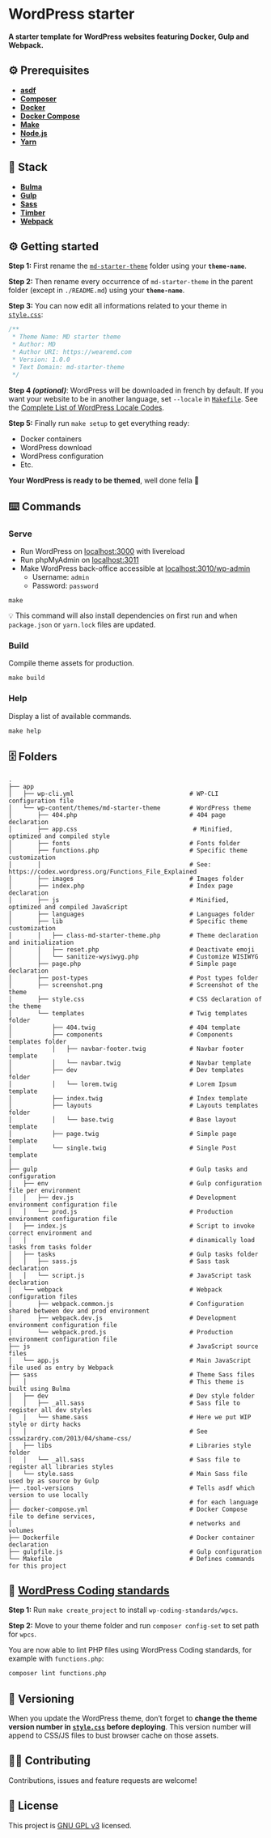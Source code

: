 # WordPress starter
**A starter template for WordPress websites featuring Docker, Gulp and Webpack.**

## ⚙️ Prerequisites
- [**asdf**](https://github.com/asdf-vm/asdf)
- [**Composer**](https://getcomposer.org)
- [**Docker**](https://www.docker.com)
- [**Docker Compose**](https://docs.docker.com/compose)
- [**Make**](https://www.gnu.org/software/make)
- [**Node.js**](https://nodejs.org)
- [**Yarn**](https://yarnpkg.com)

## 🥞 Stack
- [**Bulma**](https://bulma.io)
- [**Gulp**](https://gulpjs.com)
- [**Sass**](https://sass-lang.com)
- [**Timber**](https://www.upstatement.com/timber)
- [**Webpack**](https://webpack.js.org)

## ⚙️ Getting started
**Step 1:** First rename the [`md-starter-theme`](https://github.com/wearemd/wordpress-starter/tree/master/app/wp-content/themes/md-starter-theme) folder using your **`theme-name`**.

**Step 2:** Then rename every occurrence of `md-starter-theme` in the parent folder (except in `./README.md`) using your **`theme-name`**.

**Step 3:** You can now edit all informations related to your theme in [`style.css`](https://github.com/wearemd/wordpress-starter/blob/master/app/wp-content/themes/md-starter-theme/style.css):

```css
/**
 * Theme Name: MD starter theme
 * Author: MD
 * Author URI: https://wearemd.com
 * Version: 1.0.0
 * Text Domain: md-starter-theme
 */
```

**Step 4 *(optional)***: WordPress will be downloaded in french by default. If you want your website to be in another language, set `--locale` in [`Makefile`](https://github.com/wearemd/wordpress-starter/blob/master/Makefile#L17). See the [Complete List of WordPress Locale Codes](https://wpastra.com/docs/complete-list-wordpress-locale-codes/).

**Step 5:** Finally run `make setup` to get everything ready:
- Docker containers
- WordPress download
- WordPress configuration
- Etc.

**Your WordPress is ready to be themed**, well done fella 👊

## ⌨️ Commands
### Serve
* Run WordPress on [localhost:3000](http://localhost:3000) with livereload
* Run phpMyAdmin on [localhost:3011](http://localhost:3011)
* Make WordPress back-office accessible at [localhost:3010/wp-admin](http://localhost:3010/wp-admin)
  * Username: `admin`
  * Password: `password`

```
make
```

💡 This command will also install dependencies on first run and when `package.json` or `yarn.lock` files are updated.

### Build
Compile theme assets for production.

```
make build
```

### Help
Display a list of available commands.

```
make help
```

## 🗄️ Folders
```
.
├── app
│   ├── wp-cli.yml                                # WP-CLI configuration file
│   └── wp-content/themes/md-starter-theme        # WordPress theme
│       ├── 404.php                               # 404 page declaration
│       ├── app.css                                # Minified, optimized and compiled style
│       ├── fonts                                 # Fonts folder
│       ├── functions.php                         # Specific theme customization
│       │                                         # See: https://codex.wordpress.org/Functions_File_Explained
│       ├── images                                # Images folder
│       ├── index.php                             # Index page declaration
│       ├── js                                    # Minified, optimized and compiled JavaScript
│       ├── languages                             # Languages folder
│       ├── lib                                   # Specific theme customization
│       │   ├── class-md-starter-theme.php        # Theme declaration and initialization
│       │   ├── reset.php                         # Deactivate emoji 
│       │   └── sanitize-wysiwyg.php              # Customize WISIWYG
│       ├── page.php                              # Simple page declaration 
│       ├── post-types                            # Post types folder 
│       ├── screenshot.png                        # Screenshot of the theme
│       ├── style.css                             # CSS declaration of the theme
│       └── templates                             # Twig templates folder
│           ├── 404.twig                          # 404 template
│           ├── components                        # Components templates folder
│           │   ├── navbar-footer.twig            # Navbar footer template
│           │   └── navbar.twig                   # Navbar template
│           ├── dev                               # Dev templates folder
│           │   └── lorem.twig                    # Lorem Ipsum template
│           ├── index.twig                        # Index template
│           ├── layouts                           # Layouts templates folder
│           │   └── base.twig                     # Base layout template
│           ├── page.twig                         # Simple page template
│           └── single.twig                       # Single Post template
│                                    
├── gulp                                          # Gulp tasks and configuration
│   ├── env                                       # Gulp configuration file per environment
│   │   ├── dev.js                                # Development environment configuration file
│   │   └── prod.js                               # Production environment configuration file
│   ├── index.js                                  # Script to invoke correct environment and 
│   │                                             # dinamically load tasks from tasks folder
│   ├── tasks                                     # Gulp tasks folder
│   │   ├── sass.js                               # Sass task declaration
│   │   └── script.js                             # JavaScript task declaration
│   └── webpack                                   # Webpack configuration files
│       ├── webpack.common.js                     # Configuration shared between dev and prod environment
│       ├── webpack.dev.js                        # Development environment configuration file
│       └── webpack.prod.js                       # Production environment configuration file
├── js                                            # JavaScript source files
│   └── app.js                                    # Main JavaScript file used as entry by Webpack
├── sass                                          # Theme Sass files 
│   │                                             # This theme is built using Bulma
│   ├── dev                                       # Dev style folder
│   │   ├── _all.sass                             # Sass file to register all dev styles
│   │   └── shame.sass                            # Here we put WIP style or dirty hacks
│   │                                             # See csswizardry.com/2013/04/shame-css/
│   ├── libs                                      # Libraries style folder
│   │   └── _all.sass                             # Sass file to register all libraries styles
│   └── style.sass                                # Main Sass file used by as source by Gulp
├── .tool-versions                                # Tells asdf which version to use locally 
│                                                 # for each language
├── docker-compose.yml                            # Docker Compose file to define services,
│                                                 # networks and volumes
├── Dockerfile                                    # Docker container declaration
├── gulpfile.js                                   # Gulp configuration
└── Makefile                                      # Defines commands for this project
```

## 🚨 [WordPress Coding standards](https://github.com/WordPress-Coding-Standards/WordPress-Coding-Standards) 

**Step 1:** Run `make create_project` to install `wp-coding-standards/wpcs`.

**Step 2:** Move to your theme folder and run `composer config-set` to set path for `wpcs`.

You are now able to lint PHP files using WordPress Coding standards, for example with `functions.php`:

```bash
composer lint functions.php
```

## 🔖 Versioning
When you update the WordPress theme, don’t forget to **change the theme version number in [`style.css`](https://github.com/wearemd/wordpress-starter/blob/master/app/wp-content/themes/md-starter-theme/style.css#L5) before deploying**. This version number will append to CSS/JS files to bust browser cache on those assets.

## 🤜🤛 Contributing
Contributions, issues and feature requests are welcome!

## 📝 License
This project is [GNU GPL v3](LICENSE) licensed.
